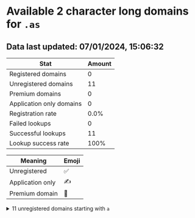 # Available 2 character long domains for `.as`

## Data last updated: 07/01/2024, 15:06:32

|Stat|Amount|
|--|--|
|Registered domains|0|
|Unregistered domains|11|
|Premium domains|0|
|Application only domains|0|
|Registration rate|0.0%|
|Failed lookups|0|
|Successful lookups|11|
|Lookup success rate|100%|


|Meaning|Emoji|
|--|--|
|Unregistered|:white_check_mark:|
|Application only|:writing_hand:|
|Premium domain|:gem:|

<details>
<summary>11 unregistered domains starting with <bold><code>a</code></bold></summary>

|Type|Domain|
|--|--|
|:white_check_mark:|`aa.as`|
|:white_check_mark:|`ab.as`|
|:white_check_mark:|`ac.as`|
|:white_check_mark:|`ad.as`|
|:white_check_mark:|`ae.as`|
|:white_check_mark:|`af.as`|
|:white_check_mark:|`ag.as`|
|:white_check_mark:|`ah.as`|
|:white_check_mark:|`ai.as`|
|:white_check_mark:|`aj.as`|
|:white_check_mark:|`ak.as`|
</details>